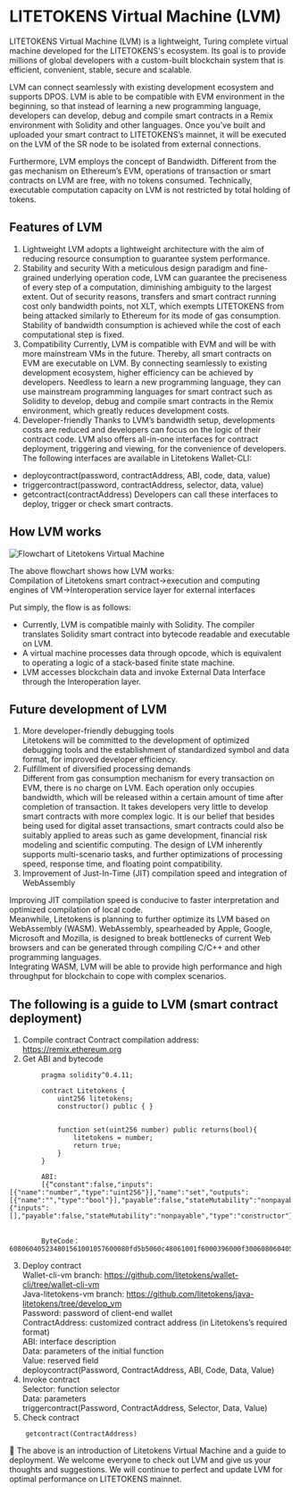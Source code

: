 # LITETOKENS Virtual Machine (LVM)

LITETOKENS Virtual Machine (LVM) is a lightweight, Turing complete virtual machine developed for the LITETOKENS's ecosystem. Its goal is to provide millions of global developers with a custom-built blockchain system that is efficient, convenient, stable, secure and scalable.

LVM can connect seamlessly with existing development ecosystem and supports DPOS. LVM is able to be compatible with EVM environment in the beginning, so that instead of learning a new programming language, developers can develop, debug and compile smart contracts in a Remix environment with Solidity and other languages. Once you’ve built and uploaded your smart contract to LITETOKENS’s mainnet, it will be executed on the LVM of the SR node to be isolated from external connections.

Furthermore, LVM employs the concept of Bandwidth. Different from the gas mechanism on Ethereum’s  EVM,  operations of transaction or smart contracts on LVM are free, with no tokens consumed. Technically, executable computation capacity on LVM is not restricted by total holding of tokens.

## Features of LVM
1. Lightweight
LVM adopts a lightweight architecture with the aim of reducing resource consumption to guarantee system performance.
2. Stability and security
With a meticulous design paradigm and fine-grained underlying operation code, LVM can guarantee the preciseness of every step of a computation, diminishing ambiguity to the largest extent. Out of security reasons, transfers and smart contract running cost only bandwidth points, not XLT, which exempts LITETOKENS from being attacked similarly to Ethereum for its mode of gas consumption. Stability of bandwidth consumption is achieved while the cost of each computational step is fixed.
3. Compatibility
Currently, LVM is compatible with EVM and will be with more mainstream VMs in the future. Thereby, all smart contracts on EVM are executable on LVM. By connecting seamlessly to existing development ecosystem, higher efficiency can be achieved by developers. Needless to learn a new programming language, they can use mainstream programming languages for smart contract such as Solidity to develop, debug and compile smart contracts in the Remix environment, which greatly reduces development costs.
4. Developer-friendly
Thanks to LVM’s bandwidth setup, developments costs are reduced and developers can focus on the logic of their contract code. LVM also offers all-in-one interfaces for contract deployment, triggering and viewing, for the convenience of developers.  
The following interfaces are available in Litetokens Wallet-CLI:
+ deploycontract(password, contractAddress, ABI, code, data, value)
+ triggercontract(password, contractAddress, selector, data, value)
+ getcontract(contractAddress)
Developers can call these interfaces to deploy, trigger or check smart contracts.

## How LVM works
	
![Flowchart of Litetokens Virtual Machine](https://raw.githubusercontent.com/ybhgenius/Documentation/master/images/Virtual_Machine/虚拟机.png)

The above flowchart shows how LVM works:  
Compilation of Litetokens smart contract→execution and computing engines of VM→Interoperation service layer for external interfaces

Put simply, the flow is as follows:
+ Currently, LVM is compatible mainly with Solidity. The compiler translates Solidity smart contract into bytecode readable and executable on LVM.
+ A virtual machine processes data through opcode, which is equivalent to operating a logic of a stack-based finite state machine.
+ LVM accesses blockchain data and invoke External Data Interface through the Interoperation layer.

## Future development of LVM
1. More developer-friendly debugging tools  
Litetokens will be committed to the development of optimized debugging tools and the establishment of standardized symbol and data format, for improved developer efficiency.
2. Fulfillment of diversified processing demands  
Different from gas consumption mechanism for every transaction on EVM, there is no charge on LVM. Each operation only occupies bandwidth, which will be released within a certain amount of time after completion of transaction. It takes developers very little to develop smart contracts with more complex logic. It is our belief that besides being used for digital asset transactions, smart contracts could also be suitably applied to areas such as game development, financial risk modeling and scientific computing. The design of LVM inherently supports multi-scenario tasks, and further optimizations of processing speed, response time, and floating point compatibility. 
3. Improvement of Just-In-Time (JIT) compilation speed and integration of WebAssembly

Improving JIT compilation speed is conducive to faster interpretation and optimized compilation of local code.  
Meanwhile, Litetokens is planning to further optimize its LVM based on WebAssembly (WASM). WebAssembly, spearheaded by Apple, Google, Microsoft and Mozilla, is designed to break bottlenecks of current Web browsers and can be generated through compiling C/C++ and other programming languages.  
Integrating WASM, LVM will be able to provide high performance and high throughput for blockchain to cope with complex scenarios.

## The following is a guide to LVM (smart contract deployment)

1. Compile contract
Contract compilation address: https://remix.ethereum.org
2. Get ABI and bytecode  
```
        pragma solidity^0.4.11;

        contract Litetokens {
            uint256 litetokens;
            constructor() public { }
    
    
            function set(uint256 number) public returns(bool){
                litetokens = number;
                return true;
            }
        }

        ABI: 
        [{“constant":false,"inputs":[{"name":"number","type":"uint256"}],"name":"set","outputs":[{"name":"","type":"bool"}],"payable":false,"stateMutability":"nonpayable","type":"function"},{"inputs":[],"payable":false,"stateMutability":"nonpayable","type":"constructor"}]


        ByteCode：608060405234801561001057600080fd5b5060c48061001f6000396000f300608060405260043610603f576000357c0100000000000000000000000000000000000000000000000000000000900463ffffffff16806360fe47b1146044575b600080fd5b348015604f57600080fd5b50606c600480360381019080803590602001909291905050506086565b604051808215151515815260200191505060405180910390f35b600081600081905550600190509190505600a165627a7a723058209791df3f67e9af451c35d7ae55bda5e352764f6a38ea23fa850b1c1fe1bc72e90029
```
3. Deploy contract  
Wallet-cli-vm branch: https://github.com/litetokens/wallet-cli/tree/wallet-cli-vm    
Java-litetokens-vm branch: https://github.com/litetokens/java-litetokens/tree/develop_vm  
Password: password of client-end wallet  
ContractAddress: customized contract address (in Litetokens’s required format)  
ABI: interface description  
Data: parameters of the initial function  
Value: reserved field  
deploycontract(Password, ContractAddress, ABI, Code, Data, Value)  
4. Invoke contract  
Selector: function selector  
Data: parameters  
triggercontract(Password, ContractAddress, Selector, Data, Value)  
5. Check contract
```
    getcontract(ContractAddress)
```

The above is an introduction of Litetokens Virtual Machine and a guide to deployment. We welcome everyone to check out LVM and give us your thoughts and suggestions. We will continue to perfect and update LVM for optimal performance on LITETOKENS mainnet.
